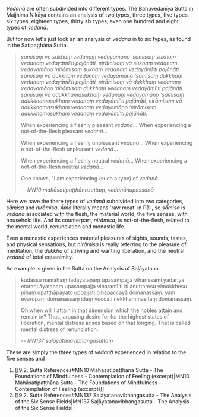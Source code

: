 
*Vedanā* are often subdivided into different types. The Bahuvedanīya Sutta in Majjhima Nikāya contains an analysis of two types, three types, five types, six types, eighteen types, thirty six types, even one hundred and eight types of *vedanā*.

But for now let's just look an an analysis of *vedanā* in to six types, as found in the Satipaṭṭhāna Sutta.

> *sāmisaṃ vā sukhaṃ vedanaṃ vedayamāno ‘sāmisaṃ sukhaṃ vedanaṃ vedayāmī’ti pajānāti, nirāmisaṃ vā sukhaṃ vedanaṃ vedayamāno ‘nirāmisaṃ sukhaṃ vedanaṃ vedayāmī’ti pajānāti. sāmisaṃ vā dukkhaṃ vedanaṃ vedayamāno ‘sāmisaṃ dukkhaṃ vedanaṃ vedayāmī’ti pajānāti, nirāmisaṃ vā dukkhaṃ vedanaṃ vedayamāno ‘nirāmisaṃ dukkhaṃ vedanaṃ vedayāmī’ti pajānāti. sāmisaṃ vā adukkhamasukhaṃ vedanaṃ vedayamāno ‘sāmisaṃ adukkhamasukhaṃ vedanaṃ vedayāmī’ti pajānāti, nirāmisaṃ vā adukkhamasukhaṃ vedanaṃ vedayamāno ‘nirāmisaṃ adukkhamasukhaṃ vedanaṃ vedayāmī’ti pajānāti.*
> 
> When experiencing a fleshly pleasant *vedanā*...
> When experiencing a not-of-the-flesh pleasant *vedanā*...
> 
> When experiencing a fleshly unpleasant *vedanā*...
> When experiencing a not-of-the-flesh unpleasant *vedanā*...
> 
> When experiencing a fleshly neutral *vedanā*...
> When experiencing a not-of-the-flesh neutral *vedanā*...
> 
> One knows, "I am experiencing (such a type) of *vedanā*.
> 
> -- *MN10 mahāsatipaṭṭhānasuttaṃ, vedanānupassanā*

Here we have the there types of *vedanā* subdivided into two categories, *sāmisa* and *nirāmisa*. *Āma* literally means 'raw meat' in Pāḷi, so *sāmisa* is *vedanā* associated with the flesh, the material world, the five senses, with household life. And its counterpart, *nirāmisa*, is not-of-the-flesh, related to the mental world, renunciation and monastic life.

Even a monastic experiences material pleasures of sights, sounds, tastes, and physical sensations, but *nirāmisa* is really referring to the pleasure of meditation, the *dukkha* of striving and wanting liberation, and the neutral *vedanā* of total equanimity.

An example is given in the Sutta on the Analysis of Saḷāyatana:

> kudāssu nāmāhaṃ tadāyatanaṃ upasampajja viharissāmi yadariyā etarahi āyatanaṃ upasampajja viharantī’ti iti anuttaresu vimokkhesu pihaṃ upaṭṭhāpayato uppajjati pihapaccayā domanassaṃ. yaṃ evarūpaṃ domanassaṃ idaṃ vuccati nekkhammasitaṃ domanassaṃ.
> 
> Oh when will I attain in that dimension which the nobles attain and remain in? Thus, arousing desire for for the highest states of liberation, mental distress arises based on that longing. That is called mental distress of renunciation.
> 
>-- *MN137 saḷāyatanavibhaṅgasuttaṃ* 

These are simply the three types of *vedanā* experienced in relation to the five senses and 

1. [[9.2. Sutta References#MN10 Mahāsatipaṭṭhāna Sutta - The Foundations of Mindfulness - Contemplation of Feeling (excerpt)|MN10 Mahāsatipaṭṭhāna Sutta - The Foundations of Mindfulness - Contemplation of Feeling (excerpt)]]
2. [[9.2. Sutta References#MN137 Saḷāyatanavibhangasutta - The Analysis of the Six Sense Fields|MN137 Saḷāyatanavibhangasutta - The Analysis of the Six Sense Fields]]